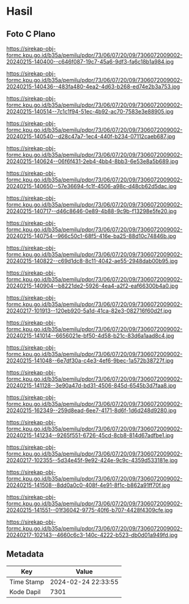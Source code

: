 # Hasil

## Foto C Plano

https://sirekap-obj-formc.kpu.go.id/b35a/pemilu/pdpr/73/06/07/20/09/7306072009002-20240215-140400--c646f087-19c7-45a6-9df3-fa6c18b1a984.jpg

https://sirekap-obj-formc.kpu.go.id/b35a/pemilu/pdpr/73/06/07/20/09/7306072009002-20240215-140436--483fa480-4ea2-4d63-b268-ed74e2b3a753.jpg

https://sirekap-obj-formc.kpu.go.id/b35a/pemilu/pdpr/73/06/07/20/09/7306072009002-20240215-140514--7c1c1f94-51ec-4b92-ac70-7583e3e88905.jpg

https://sirekap-obj-formc.kpu.go.id/b35a/pemilu/pdpr/73/06/07/20/09/7306072009002-20240215-140540--d28c47a7-1ec4-440f-b234-07112caeb687.jpg

https://sirekap-obj-formc.kpu.go.id/b35a/pemilu/pdpr/73/06/07/20/09/7306072009002-20240215-140624--06f6f431-2eb4-4bb4-8bb3-6e53e8a5b689.jpg

https://sirekap-obj-formc.kpu.go.id/b35a/pemilu/pdpr/73/06/07/20/09/7306072009002-20240215-140650--57e36694-fc1f-4506-a98c-d48cb62d5dac.jpg

https://sirekap-obj-formc.kpu.go.id/b35a/pemilu/pdpr/73/06/07/20/09/7306072009002-20240215-140717--d46c8646-0e89-4b88-9c9b-f13298e5fe20.jpg

https://sirekap-obj-formc.kpu.go.id/b35a/pemilu/pdpr/73/06/07/20/09/7306072009002-20240215-140754--966c50c1-68f5-416e-ba25-88d10c74846b.jpg

https://sirekap-obj-formc.kpu.go.id/b35a/pemilu/pdpr/73/06/07/20/09/7306072009002-20240215-140822--c69d1dc8-8c11-4042-ae55-2948dab00b95.jpg

https://sirekap-obj-formc.kpu.go.id/b35a/pemilu/pdpr/73/06/07/20/09/7306072009002-20240215-140904--b8221de2-5926-4ea4-a2f2-eaf66300b4a0.jpg

https://sirekap-obj-formc.kpu.go.id/b35a/pemilu/pdpr/73/06/07/20/09/7306072009002-20240217-101913--120eb920-5a1d-41ca-82e3-082716f60d2f.jpg

https://sirekap-obj-formc.kpu.go.id/b35a/pemilu/pdpr/73/06/07/20/09/7306072009002-20240215-141014--6656021e-bf50-4d58-b21c-83d6a1aad8c4.jpg

https://sirekap-obj-formc.kpu.go.id/b35a/pemilu/pdpr/73/06/07/20/09/7306072009002-20240215-141048--6e7df30a-c4e3-4ef6-9bec-1a572b38727f.jpg

https://sirekap-obj-formc.kpu.go.id/b35a/pemilu/pdpr/73/06/07/20/09/7306072009002-20240215-141128--3e90a47d-bd31-4506-845d-6545b3d7faa8.jpg

https://sirekap-obj-formc.kpu.go.id/b35a/pemilu/pdpr/73/06/07/20/09/7306072009002-20240215-162349--259d8ead-6ee7-4171-8d6f-1d6d248d9280.jpg

https://sirekap-obj-formc.kpu.go.id/b35a/pemilu/pdpr/73/06/07/20/09/7306072009002-20240215-141234--9265f551-6726-45cd-8cb8-814d67adfbe1.jpg

https://sirekap-obj-formc.kpu.go.id/b35a/pemilu/pdpr/73/06/07/20/09/7306072009002-20240217-102355--5d34e45f-9e92-424e-9c9c-4359d533181e.jpg

https://sirekap-obj-formc.kpu.go.id/b35a/pemilu/pdpr/73/06/07/20/09/7306072009002-20240215-141508--8dd0a0c0-408f-4e91-8f1c-b862a91ff70f.jpg

https://sirekap-obj-formc.kpu.go.id/b35a/pemilu/pdpr/73/06/07/20/09/7306072009002-20240215-141551--01f36042-9775-40f6-b707-4428f4309cfe.jpg

https://sirekap-obj-formc.kpu.go.id/b35a/pemilu/pdpr/73/06/07/20/09/7306072009002-20240217-102143--4660c6c3-140c-4222-b523-db0d01a949fd.jpg


## Metadata

| Key        | Value               |
| ---------- | ------------------- |
| Time Stamp | 2024-02-24 22:33:55 |
| Kode Dapil | 7301                |



